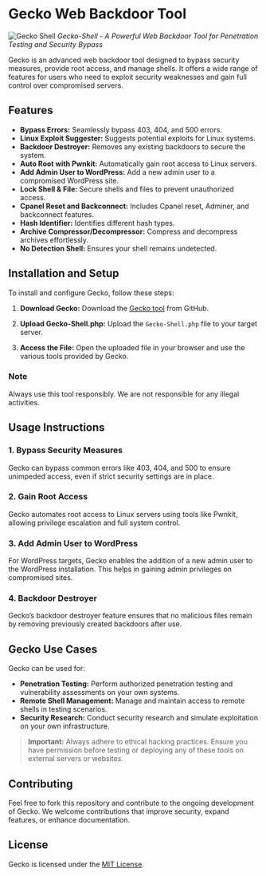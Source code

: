 # Gecko Web Backdoor Tool

![Gecko Shell](https://r00t-shell.com/wp-content/uploads/2025/02/Gecko-Shell.png)
*Gecko-Shell - A Powerful Web Backdoor Tool for Penetration Testing and Security Bypass*

Gecko is an advanced web backdoor tool designed to bypass security measures, provide root access, and manage shells. It offers a wide range of features for users who need to exploit security weaknesses and gain full control over compromised servers.

## Features

- **Bypass Errors:** Seamlessly bypass 403, 404, and 500 errors.
- **Linux Exploit Suggester:** Suggests potential exploits for Linux systems.
- **Backdoor Destroyer:** Removes any existing backdoors to secure the system.
- **Auto Root with Pwnkit:** Automatically gain root access to Linux servers.
- **Add Admin User to WordPress:** Add a new admin user to a compromised WordPress site.
- **Lock Shell & File:** Secure shells and files to prevent unauthorized access.
- **Cpanel Reset and Backconnect:** Includes Cpanel reset, Adminer, and backconnect features.
- **Hash Identifier:** Identifies different hash types.
- **Archive Compressor/Decompressor:** Compress and decompress archives effortlessly.
- **No Detection Shell:** Ensures your shell remains undetected.

## Installation and Setup

To install and configure Gecko, follow these steps:

1. **Download Gecko:**
   Download the [Gecko tool](https://github.com/RootShelll/Gecko-Shell) from GitHub.
   
2. **Upload Gecko-Shell.php:**
   Upload the `Gecko-Shell.php` file to your target server.

3. **Access the File:**
   Open the uploaded file in your browser and use the various tools provided by Gecko.

### Note
Always use this tool responsibly. We are not responsible for any illegal activities.

## Usage Instructions

### 1. Bypass Security Measures
Gecko can bypass common errors like 403, 404, and 500 to ensure unimpeded access, even if strict security settings are in place.

### 2. Gain Root Access
Gecko automates root access to Linux servers using tools like Pwnkit, allowing privilege escalation and full system control.

### 3. Add Admin User to WordPress
For WordPress targets, Gecko enables the addition of a new admin user to the WordPress installation. This helps in gaining admin privileges on compromised sites.

### 4. Backdoor Destroyer
Gecko’s backdoor destroyer feature ensures that no malicious files remain by removing previously created backdoors after use.

## Gecko Use Cases

Gecko can be used for:

- **Penetration Testing:** Perform authorized penetration testing and vulnerability assessments on your own systems.
- **Remote Shell Management:** Manage and maintain access to remote shells in testing scenarios.
- **Security Research:** Conduct security research and simulate exploitation on your own infrastructure.

> **Important:** Always adhere to ethical hacking practices. Ensure you have permission before testing or deploying any of these tools on external servers or websites.

## Contributing

Feel free to fork this repository and contribute to the ongoing development of Gecko. We welcome contributions that improve security, expand features, or enhance documentation.

## License

Gecko is licensed under the [MIT License](LICENSE).
